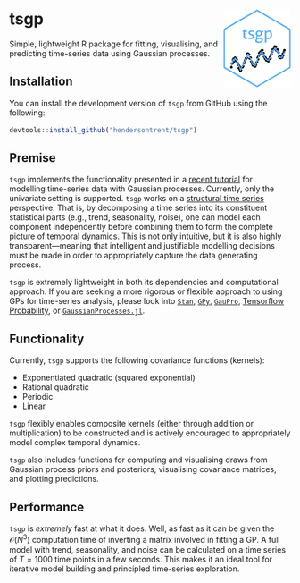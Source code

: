 
# tsgp <img src="man/figures/logo.png" align="right" width="120" />

Simple, lightweight R package for fitting, visualising, and predicting
time-series data using Gaussian processes.

## Installation

You can install the development version of `tsgp` from GitHub using the
following:

``` r
devtools::install_github("hendersontrent/tsgp")
```

## Premise

`tsgp` implements the functionality presented in a [recent
tutorial](https://hendersontrent.github.io/posts/2024/05/gaussian-process-time-series/)
for modelling time-series data with Gaussian processes. Currently, only
the univariate setting is supported. `tsgp` works on a [structural time
series](https://www.sciencedirect.com/science/article/abs/pii/S0169716105800458)
perspective. That is, by decomposing a time series into its constituent
statistical parts (e.g., trend, seasonality, noise), one can model each
component independently before combining them to form the complete
picture of temporal dynamics. This is not only intuitive, but it is also
highly transparent—meaning that intelligent and justifiable modelling
decisions must be made in order to appropriately capture the data
generating process.

`tsgp` is extremely lightweight in both its dependencies and
computational approach. If you are seeking a more rigorous or flexible
approach to using GPs for time-series analysis, please look into
[`Stan`](https://mc-stan.org),
[`GPy`](https://gpy.readthedocs.io/en/deploy/),
[`GauPro`](https://github.com/CollinErickson/GauPro), [Tensorflow
Probability](https://www.tensorflow.org/probability), or
[`GaussianProcesses.jl`](https://github.com/STOR-i/GaussianProcesses.jl).

## Functionality

Currently, `tsgp` supports the following covariance functions (kernels):

- Exponentiated quadratic (squared exponential)
- Rational quadratic
- Periodic
- Linear

`tsgp` flexibly enables composite kernels (either through addition or
multiplication) to be constructed and is actively encouraged to
appropriately model complex temporal dynamics.

`tsgp` also includes functions for computing and visualising draws from
Gaussian process priors and posteriors, visualising covariance matrices,
and plotting predictions.

## Performance

`tsgp` is *extremely* fast at what it does. Well, as fast as it can be
given the $\mathcal{O}(N^{3})$ computation time of inverting a matrix
involved in fitting a GP. A full model with trend, seasonality, and
noise can be calculated on a time series of $T = 1000$ time points in a
few seconds. This makes it an ideal tool for iterative model building
and principled time-series exploration.
